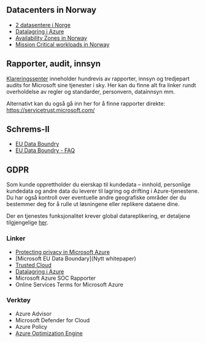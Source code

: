 ## Datacenters in Norway
 - [2 datasentere i Norge](https://finansavisen.no/nyheter/teknologi/2021/09/28/7744051/microsoft-dobler-investeringen-i-norge-bygger-to-nye-datasentre)
 - [Datalagring i Azure](https://azure.microsoft.com/nb-no/global-infrastructure/data-residency/#overview)
 - [Availability Zones in Norway](https://pulse.microsoft.com/nb-no/transform-nb-no/na/fa2-microsoft-expands-with-datacenter-availability-zones-in-norway/)
 - [Mission Critical workloads in Norway](https://pulse.microsoft.com/nb-no/transform-nb-no/na/fa3-running-mission-critical-workloads-on-azure-in-norway-using-availability-zones/)

## Rapporter, audit, innsyn
[Klareringssenter](https://www.microsoft.com/nb-no/trust-center/?rtc=1) inneholder hundrevis av rapporter, innsyn og tredjepart audits for Microsoft sine tjenester i sky. Her kan du finne alt fra linker rundt overholdelse av regler og standarder, personvern, datainnsyn mm.

Alternativt kan du også gå inn her for å finne rapporter direkte: https://servicetrust.microsoft.com/
## Schrems-II
- [EU Data Boundry](https://blogs.microsoft.com/eupolicy/2021/05/06/eu-data-boundary/)
- [EU Data Boundry - FAQ](https://techcommunity.microsoft.com/t5/security-compliance-and-identity/eu-data-boundary-for-the-microsoft-cloud-frequently-asked/ba-p/2329098)

## GDPR

Som kunde opprettholder du eierskap til kundedata – innhold, personlige kundedata og andre data du leverer til lagring og drifting i Azure-tjenestene. Du har også kontroll over eventuelle andre geografiske områder der du bestemmer deg for å rulle ut løsningene eller replikere dataene dine.

Der en tjenestes funksjonalitet krever global datareplikering, er detaljene tilgjengelige [her](https://azure.microsoft.com/nb-no/global-infrastructure/data-residency/#overview).

### Linker
 - [Protecting privacy in Microsoft Azure](https://azure.microsoft.com/en-us/blog/protecting-privacy-in-microsoft-azure-gdpr-azure-policy-updates/)
 - [Microsoft EU Data Boundary](Nytt whitepaper)
 - [Trusted Cloud](https://azure.microsoft.com/en-us/overview/trusted-cloud/)
 - [Datalagring i Azure](https://azure.microsoft.com/nb-no/global-infrastructure/data-residency/#overview) 
 - Microsoft Azure SOC Rapporter
 - Online Services Terms for Microsoft Azure

### Verktøy
 - Azure Advisor
 - Microsoft Defender for Cloud
 - Azure Policy
 - [Azure Optimization Engine](https://github.com/helderpinto/AzureOptimizationEngine)

 
